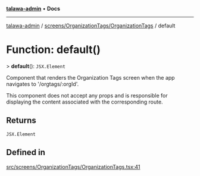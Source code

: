 [**talawa-admin**](../../../../README.md) • **Docs**

***

[talawa-admin](../../../../modules.md) / [screens/OrganizationTags/OrganizationTags](../README.md) / default

# Function: default()

\> **default**(): `JSX.Element`

Component that renders the Organization Tags screen when the app navigates to '/orgtags/:orgId'.

This component does not accept any props and is responsible for displaying
the content associated with the corresponding route.

## Returns

`JSX.Element`

## Defined in

[src/screens/OrganizationTags/OrganizationTags.tsx:41](https://github.com/PalisadoesFoundation/talawa-admin/blob/ec91a82db6f7a7a061fbb4ea9639f2bff335faa5/src/screens/OrganizationTags/OrganizationTags.tsx#L41)

